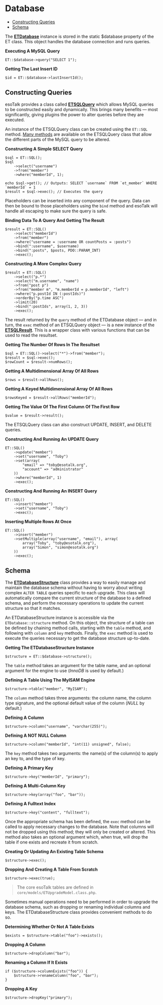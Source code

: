 # Database

- [Constructing Queries](#queries)
- [Schema](#schema)

The **[ETDatabase](/api/class-ETDatabase.html)** instance is stored in the static $database property of the ET class. This object handles the database connection and runs queries.

**Executing A MySQL Query**

	ET::$database->query("SELECT 1");
	
**Getting The Last Insert ID**

	$id = ET::$database->lastInsertId();

<a name="queries"></a>
## Constructing Queries

esoTalk provides a class called **[ETSQLQuery](/api/class-ETSQLQuery.html)** which allows MySQL queries to be constructed easily and dynamically. This brings many benefits — most significantly, giving plugins the power to alter queries before they are executed.

An instance of the ETSQLQuery class can be created using the `ET::SQL` method. [Many methods](/api/class-ETSQLQuery.html) are available on the ETSQLQuery class that allow the different parts of the MySQL query to be altered.

**Constructing A Simple SELECT Query**

	$sql = ET::SQL();
	$sql
		->select("username")
		->from("member")
		->where("memberId", 1);
	
	echo $sql->get(); // Outputs: SELECT `username` FROM `et_member` WHERE `memberId` = 1
	$result = $sql->exec(); // Executes the query

Placeholders can be inserted into any component of the query. Data can then be bound to those placeholders using the `bind` method and esoTalk will handle all escaping to make sure the query is safe.

**Binding Data To A Query And Getting The Result**

	$result = ET::SQL()
		->select("memberId")
		->from("member")
		->where("username = :username OR countPosts = :posts")
		->bind(":username", $username)
		->bind(":posts", $posts, PDO::PARAM_INT)
		->exec();
		
**Constructing A More Complex Query**

	$result = ET::SQL()
		->select("p.*")
		->select("m.username", "name")
		->from("post p")
		->from("member m", "m.memberId = p.memberId", "left")
		->where("p.postId IN (:postIds)")
		->orderBy("p.time ASC")
		->limit(20)
		->bind(":postIds", array(1, 2, 3))
		->exec();

The result returned by the `query` method of the ETDatabase object — and in turn, the `exec` method of an ETSQLQuery object — is a new instance of the **[ETSQLResult](/api/class-ETSQLResult.html)**. This is a wrapper class with various functions that can be used to read the resultset.

**Getting The Number Of Rows In The Resultset**

	$sql = ET::SQL()->select("*")->from("member");
	$result = $sql->exec();
	$rowCount = $result->numRows();
	
**Getting A Multidimensional Array Of All Rows**
	
	$rows = $result->allRows();
	
**Getting A Keyed Multidimensional Array Of All Rows**

	$rowsKeyed = $result->allRows("memberId");
	
**Getting The Value Of The First Column Of The First Row**

	$value = $result->result();

The ETSQLQuery class can also construct UPDATE, INSERT, and DELETE queries.

**Constructing And Running An UPDATE Query**

	ET::SQL()
		->update("member")
		->set("username", "Toby")
		->set(array(
			"email" => "toby@esotalk.org",
			"account" => "administrator"
		))
		->where("memberId", 1)
		->exec();
		
**Constructing And Running An INSERT Query**

	ET::SQL()
		->insert("member")
		->set("username", "Toby")
		->exec();
		
**Inserting Multiple Rows At Once**

	ET::SQL()
		->insert("member")
		->setMultiple(array("username", "email"), array(
			array("Toby", "toby@esotalk.org"),
			array("Simon", "simon@esotalk.org")
		))
		->exec();
	
<a name="schema"></a>
## Schema

The **[ETDatabaseStructure](/api/class-ETDatabaseStructure.html)** class provides a way to easily manage and maintain the database schema without having to worry about writing complex `ALTER TABLE` queries specific to each upgrade. This class will automatically compare the current structure of the database to a defined schema, and perform the necessary operations to update the current structure so that it matches.

An ETDatabaseStructure instance is accessible via the `ETDatabase::structure` method. On this object, the structure of a table can be defined by chaining method calls, starting with the `table` method, and following with `column` and `key` methods. Finally, the `exec` method is used to execute the queries necessary to get the database structure up-to-date.

**Getting The ETDatabaseStructure Instance**

	$structure = ET::$database->structure();

The `table` method takes an argument for the table name, and an optional argument for the engine to use (*InnoDB* is used by default.)

**Defining A Table Using The MyISAM Engine**

	$structure->table("member", "MyISAM");

The `column` method takes three arguments: the column name, the column type signature, and the optional default value of the column (*NULL* by default.)

**Defining A Column**

	$structure->column("username", "varchar(255)");
	
**Defining A NOT NULL Column**

	$structure->column("memberId", "int(11) unsigned", false);

The `key` method takes two arguments: the name(s) of the column(s) to apply an key to, and the type of key.

**Defining A Primary Key**

	$structure->key("memberId", "primary");
	
**Defining A Multi-Column Key**

	$structure->key(array("foo", "bar"));
	
**Defining A Fulltext Index**

	$structure->key("content", "fulltext");

Once the appropriate schema has been defined, the `exec` method can be called to apply necessary changes to the database. Note that columns will not be dropped using this method; they will only be created or altered. This method also takes an optional argument which, when true, will drop the table if one exists and recreate it from scratch.

**Creating Or Updating An Existing Table Schema**

	$structure->exec();
	
**Dropping And Creating A Table From Scratch**

	$structure->exec(true);

> The core esoTalk tables are defined in `core/models/ETUpgradeModel.class.php`.

Sometimes manual operations need to be performed in order to upgrade the database schema, such as dropping or renaming individual columns and keys. The ETDatabaseStructure class provides convenient methods to do so.

**Determining Whether Or Not A Table Exists**

	$exists = $structure->table("foo")->exists();

**Dropping A Column**

	$structure->dropColumn("bar");
	
**Renaming a Column If It Exists**

	if ($structure->columnExists("foo")) {
		$structure->renameColumn("foo", "bar");
	}
	
**Dropping A Key**
	
	$structure->dropKey("primary");